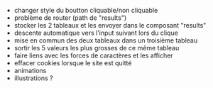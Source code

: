 - changer style du boutton cliquable/non cliquable
- problème de router (path de "results")
- stocker les 2 tableaux et les envoyer dans le composant "results"
- descente automatique vers l'input suivant lors du clique
- mise en commun des deux tableaux dans un troisième tableau
- sortir les 5 valeurs les plus grosses de ce même tableau
- faire liens avec les forces de caractères et les afficher
- effacer cookies lorsque le site est quitté
- animations
- illustrations ?